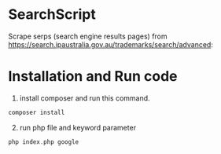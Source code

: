 # SearchScript

Scrape serps (search engine results pages) from https://search.ipaustralia.gov.au/trademarks/search/advanced:

# Installation and Run code

1) install composer and run this command.
```php
composer install
```

2) run php file and keyword parameter

```php
php index.php google
```
